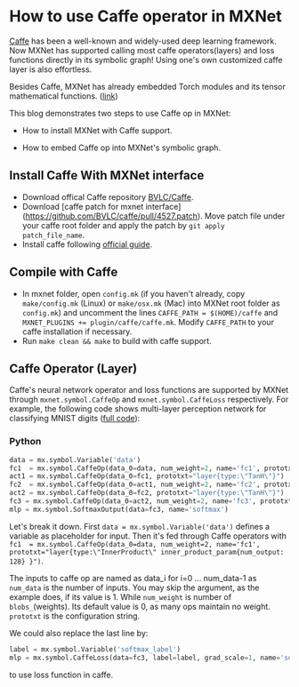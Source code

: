 # How to use Caffe operator in MXNet

[Caffe](http://caffe.berkeleyvision.org/) has been a well-known and widely-used deep learning framework. Now MXNet has supported calling most caffe operators(layers) and loss functions directly in its symbolic graph! Using one's own customized caffe layer is also effortless.

Besides Caffe, MXNet has already embedded Torch modules and its tensor mathematical functions. ([link](https://github.com/dmlc/mxnet/blob/master/docs/how_to/torch.md))

This blog demonstrates two steps to use Caffe op in MXNet:

* How to install MXNet with Caffe support.

* How to embed Caffe op into MXNet's symbolic graph.

## Install Caffe With MXNet interface
* Download offical Caffe repository [BVLC/Caffe](https://github.com/BVLC/caffe).
* Download [caffe patch for mxnet interface] (https://github.com/BVLC/caffe/pull/4527.patch). Move patch file under your caffe root folder and apply the patch by `git apply patch_file_name`.
* Install caffe following [official guide](http://caffe.berkeleyvision.org/installation.html).

## Compile with Caffe
* In mxnet folder, open `config.mk` (if you haven't already, copy `make/config.mk` (Linux) or `make/osx.mk` (Mac) into MXNet root folder as `config.mk`) and uncomment the lines `CAFFE_PATH = $(HOME)/caffe` and `MXNET_PLUGINS += plugin/caffe/caffe.mk`. Modify `CAFFE_PATH` to your caffe installation if necessary. 
* Run `make clean && make` to build with caffe support.

## Caffe Operator (Layer)
Caffe's neural network operator and loss functions are supported by MXNet through `mxnet.symbol.CaffeOp` and `mxnet.symbol.CaffeLoss` respectively.
For example, the following code shows multi-layer perception network for classifying MNIST digits ([full code](https://github.com/dmlc/mxnet/blob/master/example/caffe/caffe_net.py)):

### Python
```Python
data = mx.symbol.Variable('data')
fc1  = mx.symbol.CaffeOp(data_0=data, num_weight=2, name='fc1', prototxt="layer{type:\"InnerProduct\" inner_product_param{num_output: 128} }")
act1 = mx.symbol.CaffeOp(data_0=fc1, prototxt="layer{type:\"TanH\"}")
fc2  = mx.symbol.CaffeOp(data_0=act1, num_weight=2, name='fc2', prototxt="layer{type:\"InnerProduct\" inner_product_param{num_output: 64} }")
act2 = mx.symbol.CaffeOp(data_0=fc2, prototxt="layer{type:\"TanH\"}")
fc3 = mx.symbol.CaffeOp(data_0=act2, num_weight=2, name='fc3', prototxt="layer{type:\"InnerProduct\" inner_product_param{num_output: 10}}")
mlp = mx.symbol.SoftmaxOutput(data=fc3, name='softmax')
```

Let's break it down. First `data = mx.symbol.Variable('data')` defines a variable as placeholder for input.
Then it's fed through Caffe operators with `fc1  = mx.symbol.CaffeOp(data_0=data, num_weight=2, name='fc1', prototxt="layer{type:\"InnerProduct\" inner_product_param{num_output: 128} }")`.

The inputs to caffe op are named as data_i for i=0 ... num_data-1 as `num_data` is the number of inputs. You may skip the argument, as the example does, if its value is 1. While `num_weight` is number of `blobs_`(weights). Its default value is 0, as many ops maintain no weight. `prototxt` is the configuration string.

We could also replace the last line by:

```Python
label = mx.symbol.Variable('softmax_label')
mlp = mx.symbol.CaffeLoss(data=fc3, label=label, grad_scale=1, name='softmax', prototxt="layer{type:\"SoftmaxWithLoss\"}")
```

to use loss function in caffe.
